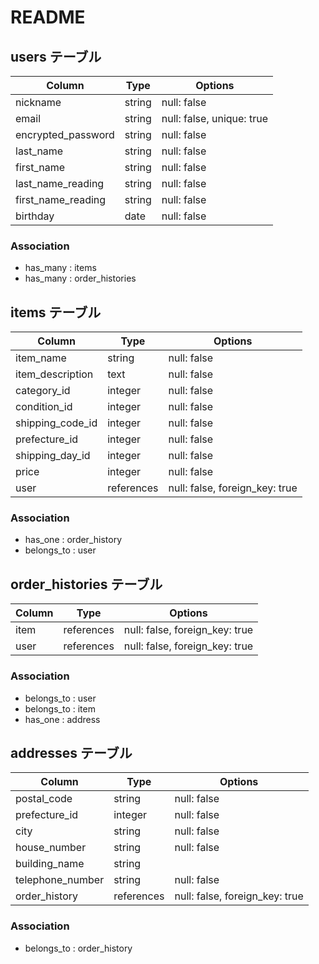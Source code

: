 # README

## users テーブル

| Column              | Type   | Options                    |
| ------------------- | ------ | -------------------------- |
| nickname            | string | null: false                |
| email               | string | null: false, unique: true  |
| encrypted_password  | string | null: false                |
| last_name           | string | null: false                |
| first_name          | string | null: false                |
| last_name_reading   | string | null: false                |
| first_name_reading  | string | null: false                |
| birthday            | date   | null: false                |

### Association

- has_many : items
- has_many : order_histories


## items テーブル

| Column              | Type          | Options                        |
| ------------------- | ------------- | ------------------------------ |
| item_name           | string        | null: false                    |
| item_description    | text          | null: false                    |
| category_id         | integer       | null: false                    |
| condition_id        | integer       | null: false                    |
| shipping_code_id    | integer       | null: false                    |
| prefecture_id       | integer       | null: false                    |
| shipping_day_id     | integer       | null: false                    |
| price               | integer       | null: false                    |
| user                | references    | null: false, foreign_key: true |

### Association
- has_one : order_history
- belongs_to : user



## order_histories テーブル

| Column    | Type       | Options                        |
| --------- | ---------- | ------------------------------ |
| item      | references | null: false, foreign_key: true |
| user      | references | null: false, foreign_key: true |

### Association
- belongs_to : user
- belongs_to : item
- has_one : address



## addresses テーブル

| Column           | Type          | Options                        |
| ---------------- | ------------- | ------------------------------ |
| postal_code      | string        | null: false                    |
| prefecture_id    | integer       | null: false                    |
| city             | string        | null: false                    |
| house_number     | string        | null: false                    |
| building_name    | string        |                                |
| telephone_number | string        | null: false                    |
| order_history    | references    | null: false, foreign_key: true |

### Association
- belongs_to : order_history

